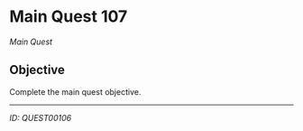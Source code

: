 # Main Quest 107

*Main Quest*

## Objective
Complete the main quest objective.

---
*ID: QUEST00106*